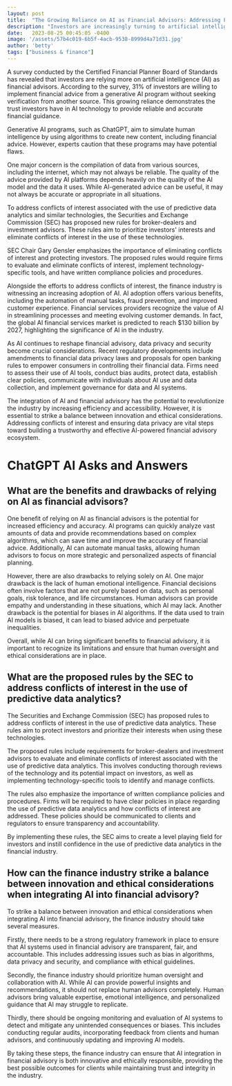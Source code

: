 ```yaml
---
layout: post
title:  "The Growing Reliance on AI as Financial Advisors: Addressing Flaws and Ensuring Trust"
description: "Investors are increasingly turning to artificial intelligence (AI) as financial advisors, highlighting the trust placed in AI technology. However, there are potential flaws in generative AI programs that need to be addressed to ensure accurate and appropriate advice. The Securities and Exchange Commission (SEC) has proposed rules to address conflicts of interest, while the finance industry is experiencing a surge in AI adoption. Privacy and data security are also vital considerations, as recent regulatory developments indicate. Balancing innovation with ethical considerations is key to building a trustworthy AI-powered financial advisory ecosystem."
date:   2023-08-25 00:45:05 -0400
image: '/assets/57b4c019-6b5f-4acb-9538-8999d4a71d31.jpg'
author: 'betty'
tags: ["business & finance"]
---
```


A survey conducted by the Certified Financial Planner Board of Standards has revealed that investors are relying more on artificial intelligence (AI) as financial advisors. According to the survey, 31% of investors are willing to implement financial advice from a generative AI program without seeking verification from another source. This growing reliance demonstrates the trust investors have in AI technology to provide reliable and accurate financial guidance.

Generative AI programs, such as ChatGPT, aim to simulate human intelligence by using algorithms to create new content, including financial advice. However, experts caution that these programs may have potential flaws.

One major concern is the compilation of data from various sources, including the internet, which may not always be reliable. The quality of the advice provided by AI platforms depends heavily on the quality of the AI model and the data it uses. While AI-generated advice can be useful, it may not always be accurate or appropriate in all situations.

To address conflicts of interest associated with the use of predictive data analytics and similar technologies, the Securities and Exchange Commission (SEC) has proposed new rules for broker-dealers and investment advisors. These rules aim to prioritize investors' interests and eliminate conflicts of interest in the use of these technologies.

SEC Chair Gary Gensler emphasizes the importance of eliminating conflicts of interest and protecting investors. The proposed rules would require firms to evaluate and eliminate conflicts of interest, implement technology-specific tools, and have written compliance policies and procedures.

Alongside the efforts to address conflicts of interest, the finance industry is witnessing an increasing adoption of AI. AI adoption offers various benefits, including the automation of manual tasks, fraud prevention, and improved customer experience. Financial services providers recognize the value of AI in streamlining processes and meeting evolving customer demands. In fact, the global AI financial services market is predicted to reach $130 billion by 2027, highlighting the significance of AI in the industry.

As AI continues to reshape financial advisory, data privacy and security become crucial considerations. Recent regulatory developments include amendments to financial data privacy laws and proposals for open banking rules to empower consumers in controlling their financial data. Firms need to assess their use of AI tools, conduct bias audits, protect data, establish clear policies, communicate with individuals about AI use and data collection, and implement governance for data and AI systems.

The integration of AI and financial advisory has the potential to revolutionize the industry by increasing efficiency and accessibility. However, it is essential to strike a balance between innovation and ethical considerations. Addressing conflicts of interest and ensuring data privacy are vital steps toward building a trustworthy and effective AI-powered financial advisory ecosystem.


# ChatGPT AI Asks and Answers
## What are the benefits and drawbacks of relying on AI as financial advisors?
One benefit of relying on AI as financial advisors is the potential for increased efficiency and accuracy. AI programs can quickly analyze vast amounts of data and provide recommendations based on complex algorithms, which can save time and improve the accuracy of financial advice. Additionally, AI can automate manual tasks, allowing human advisors to focus on more strategic and personalized aspects of financial planning.

However, there are also drawbacks to relying solely on AI. One major drawback is the lack of human emotional intelligence. Financial decisions often involve factors that are not purely based on data, such as personal goals, risk tolerance, and life circumstances. Human advisors can provide empathy and understanding in these situations, which AI may lack. Another drawback is the potential for biases in AI algorithms. If the data used to train AI models is biased, it can lead to biased advice and perpetuate inequalities.

Overall, while AI can bring significant benefits to financial advisory, it is important to recognize its limitations and ensure that human oversight and ethical considerations are in place.

## What are the proposed rules by the SEC to address conflicts of interest in the use of predictive data analytics?
The Securities and Exchange Commission (SEC) has proposed rules to address conflicts of interest in the use of predictive data analytics. These rules aim to protect investors and prioritize their interests when using these technologies.

The proposed rules include requirements for broker-dealers and investment advisors to evaluate and eliminate conflicts of interest associated with the use of predictive data analytics. This involves conducting thorough reviews of the technology and its potential impact on investors, as well as implementing technology-specific tools to identify and manage conflicts.

The rules also emphasize the importance of written compliance policies and procedures. Firms will be required to have clear policies in place regarding the use of predictive data analytics and how conflicts of interest are addressed. These policies should be communicated to clients and regulators to ensure transparency and accountability.

By implementing these rules, the SEC aims to create a level playing field for investors and instill confidence in the use of predictive data analytics in the financial industry.

## How can the finance industry strike a balance between innovation and ethical considerations when integrating AI into financial advisory?
To strike a balance between innovation and ethical considerations when integrating AI into financial advisory, the finance industry should take several measures.

Firstly, there needs to be a strong regulatory framework in place to ensure that AI systems used in financial advisory are transparent, fair, and accountable. This includes addressing issues such as bias in algorithms, data privacy and security, and compliance with ethical guidelines.

Secondly, the finance industry should prioritize human oversight and collaboration with AI. While AI can provide powerful insights and recommendations, it should not replace human advisors completely. Human advisors bring valuable expertise, emotional intelligence, and personalized guidance that AI may struggle to replicate.

Thirdly, there should be ongoing monitoring and evaluation of AI systems to detect and mitigate any unintended consequences or biases. This includes conducting regular audits, incorporating feedback from clients and human advisors, and continuously updating and improving AI models.

By taking these steps, the finance industry can ensure that AI integration in financial advisory is both innovative and ethically responsible, providing the best possible outcomes for clients while maintaining trust and integrity in the industry.

